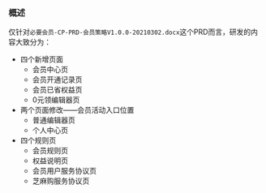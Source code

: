 ### 概述

仅针对`必要会员-CP-PRD-会员策略V1.0.0-20210302.docx`这个PRD而言，研发的内容大致分为：

- 四个新增页面
  - 会员中心页
  - 会员开通记录页
  - 会员已省权益页
  - 0元领编辑器页
- 两个页面修改——会员活动入口位置
  - 普通编辑器页
  - 个人中心页
- 四个规则页
  - 会员规则页
  - 权益说明页
  - 会员用户服务协议页
  - 芝麻购服务协议页